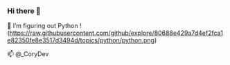 ### Hi there 👋

🌱 I’m figuring out Python !(https://raw.githubusercontent.com/github/explore/80688e429a7d4ef2fca1e82350fe8e3517d3494d/topics/python/python.png)


📫 @_CoryDev
<!--
**Coryf65/Coryf65** is a ✨ _special_ ✨ repository because its `README.md` (this file) appears on your GitHub profile.

Here are some ideas to get you started:

- 🔭 I’m currently working on ...
- 🌱 I’m currently learning ...
- 👯 I’m looking to collaborate on ...
- 🤔 I’m looking for help with ...
- 💬 Ask me about ...
- 📫 How to reach me: ...
- 😄 Pronouns: ...
- ⚡ Fun fact: ...
-->
